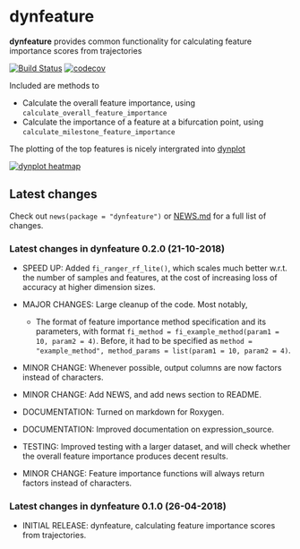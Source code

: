 
<!-- README.md is generated from README.Rmd. Please edit that file -->

# dynfeature

**dynfeature** provides common functionality for calculating feature
importance scores from trajectories

[![Build
Status](https://travis-ci.org/dynverse/dynfeature.svg)](https://travis-ci.org/dynverse/dynfeature)
[![codecov](https://codecov.io/gh/dynverse/dynfeature/branch/master/graph/badge.svg)](https://codecov.io/gh/dynverse/dynfeature)

Included are methods to

  - Calculate the overall feature importance, using
    `calculate_overall_feature_importance`
  - Calculate the importance of a feature at a bifurcation point, using
    `calculate_milestone_feature_importance`

The plotting of the top features is nicely intergrated into
[dynplot](https://github.com/dynverse/dynplot)

[![dynplot
heatmap](https://raw.githubusercontent.com/dynverse/dynplot/devel/.readme_files/heatmap-1.png)](https://github.com/dynverse/dynplot)

## Latest changes

Check out `news(package = "dynfeature")` or [NEWS.md](inst/NEWS.md) for
a full list of
changes.

<!-- This section gets automatically generated from inst/NEWS.md, and also generates inst/NEWS -->

### Latest changes in dynfeature 0.2.0 (21-10-2018)

  - SPEED UP: Added `fi_ranger_rf_lite()`, which scales much better
    w.r.t. the number of samples and features, at the cost of increasing
    loss of accuracy at higher dimension sizes.

  - MAJOR CHANGES: Large cleanup of the code. Most notably,
    
      - The format of feature importance method specification and its
        parameters, with format `fi_method = fi_example_method(param1
        = 10, param2 = 4)`. Before, it had to be specified as `method =
        "example_method", method_params = list(param1 = 10, param2
        = 4)`.

  - MINOR CHANGE: Whenever possible, output columns are now factors
    instead of characters.

  - MINOR CHANGE: Add NEWS, and add news section to README.

  - DOCUMENTATION: Turned on markdown for Roxygen.

  - DOCUMENTATION: Improved documentation on expression\_source.

  - TESTING: Improved testing with a larger dataset, and will check
    whether the overall feature importance produces decent results.

  - MINOR CHANGE: Feature importance functions will always return
    factors instead of characters.

### Latest changes in dynfeature 0.1.0 (26-04-2018)

  - INITIAL RELEASE: dynfeature, calculating feature importance scores
    from trajectories.

